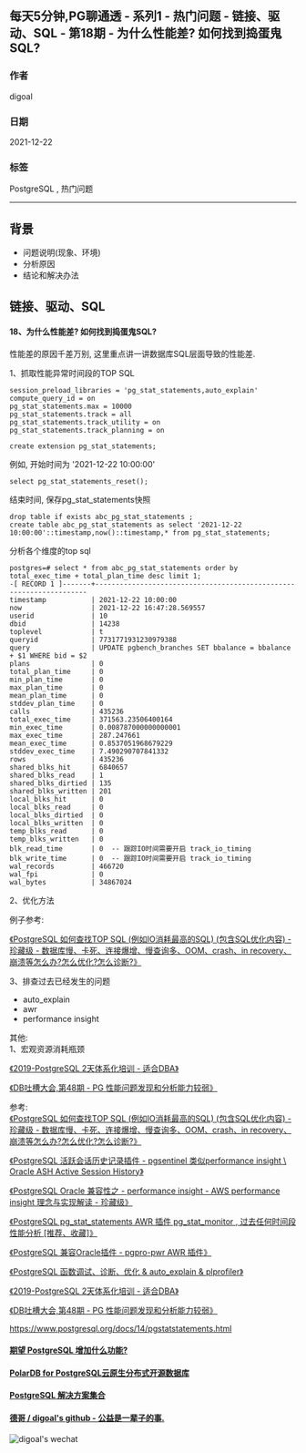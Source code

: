 ## 每天5分钟,PG聊通透 - 系列1 - 热门问题 - 链接、驱动、SQL - 第18期 - 为什么性能差? 如何找到捣蛋鬼SQL?  
    
### 作者    
digoal    
    
### 日期    
2021-12-22    
    
### 标签    
PostgreSQL , 热门问题    
    
----    
    
## 背景    
- 问题说明(现象、环境)    
- 分析原因    
- 结论和解决办法    
    
## 链接、驱动、SQL    
    
#### 18、为什么性能差? 如何找到捣蛋鬼SQL?    
  
性能差的原因千差万别, 这里重点讲一讲数据库SQL层面导致的性能差.    
  
1、抓取性能异常时间段的TOP SQL  
  
```  
session_preload_libraries = 'pg_stat_statements,auto_explain'  
compute_query_id = on  
pg_stat_statements.max = 10000  
pg_stat_statements.track = all  
pg_stat_statements.track_utility = on  
pg_stat_statements.track_planning = on  
  
create extension pg_stat_statements;  
```  
  
例如, 开始时间为 '2021-12-22 10:00:00'  
  
```  
select pg_stat_statements_reset();  
```  
  
结束时间, 保存pg_stat_statements快照    
  
```  
drop table if exists abc_pg_stat_statements ;  
create table abc_pg_stat_statements as select '2021-12-22 10:00:00'::timestamp,now()::timestamp,* from pg_stat_statements;  
```  
  
分析各个维度的top sql  
  
```  
postgres=# select * from abc_pg_stat_statements order by total_exec_time + total_plan_time desc limit 1;  
-[ RECORD 1 ]-------+--------------------------------------------------------------------  
timestamp           | 2021-12-22 10:00:00  
now                 | 2021-12-22 16:47:28.569557  
userid              | 10  
dbid                | 14238  
toplevel            | t  
queryid             | 7731771931230979388  
query               | UPDATE pgbench_branches SET bbalance = bbalance + $1 WHERE bid = $2  
plans               | 0  
total_plan_time     | 0  
min_plan_time       | 0  
max_plan_time       | 0  
mean_plan_time      | 0  
stddev_plan_time    | 0  
calls               | 435236  
total_exec_time     | 371563.23506400164  
min_exec_time       | 0.008787000000000001  
max_exec_time       | 287.247661  
mean_exec_time      | 0.8537051968679229  
stddev_exec_time    | 7.490290707841332  
rows                | 435236  
shared_blks_hit     | 6840657  
shared_blks_read    | 1  
shared_blks_dirtied | 135  
shared_blks_written | 201  
local_blks_hit      | 0  
local_blks_read     | 0  
local_blks_dirtied  | 0  
local_blks_written  | 0  
temp_blks_read      | 0  
temp_blks_written   | 0  
blk_read_time       | 0  -- 跟踪IO时间需要开启 track_io_timing    
blk_write_time      | 0  -- 跟踪IO时间需要开启 track_io_timing    
wal_records         | 466720  
wal_fpi             | 0  
wal_bytes           | 34867024  
```  
  
2、优化方法  
  
例子参考:  
  
[《PostgreSQL 如何查找TOP SQL (例如IO消耗最高的SQL) (包含SQL优化内容) - 珍藏级 - 数据库慢、卡死、连接爆增、慢查询多、OOM、crash、in recovery、崩溃等怎么办?怎么优化?怎么诊断?》](../201704/20170424_06.md)    
  
  
3、排查过去已经发生的问题   
- auto_explain  
- awr  
- performance insight  
  
  
  
其他:  
1、宏观资源消耗瓶颈  
  
[《2019-PostgreSQL 2天体系化培训 - 适合DBA》](../201901/20190105_01.md)    
  
[《DB吐槽大会,第48期 - PG 性能问题发现和分析能力较弱》](../202109/20210922_03.md)    
  
参考:  
[《PostgreSQL 如何查找TOP SQL (例如IO消耗最高的SQL) (包含SQL优化内容) - 珍藏级 - 数据库慢、卡死、连接爆增、慢查询多、OOM、crash、in recovery、崩溃等怎么办?怎么优化?怎么诊断?》](../201704/20170424_06.md)    
    
[《PostgreSQL 活跃会话历史记录插件 - pgsentinel 类似performance insight \ Oracle ASH Active Session History》](../202003/20200324_25.md)    
  
[《PostgreSQL Oracle 兼容性之 - performance insight - AWS performance insight 理念与实现解读 - 珍藏级》](../201901/20190125_02.md)    
  
[《PostgreSQL pg_stat_statements AWR 插件 pg_stat_monitor , 过去任何时间段性能分析 [推荐、收藏]》](../202104/20210415_01.md)    
  
[《PostgreSQL 兼容Oracle插件 - pgpro-pwr AWR 插件》](../202110/20211004_02.md)    
  
[《PostgreSQL 函数调试、诊断、优化 & auto_explain & plprofiler》](../201611/20161121_02.md)    
  
[《2019-PostgreSQL 2天体系化培训 - 适合DBA》](../201901/20190105_01.md)    
  
[《DB吐槽大会,第48期 - PG 性能问题发现和分析能力较弱》](../202109/20210922_03.md)    
  
https://www.postgresql.org/docs/14/pgstatstatements.html  
  
  
#### [期望 PostgreSQL 增加什么功能?](https://github.com/digoal/blog/issues/76 "269ac3d1c492e938c0191101c7238216")
  
  
#### [PolarDB for PostgreSQL云原生分布式开源数据库](https://github.com/ApsaraDB/PolarDB-for-PostgreSQL "57258f76c37864c6e6d23383d05714ea")
  
  
#### [PostgreSQL 解决方案集合](https://yq.aliyun.com/topic/118 "40cff096e9ed7122c512b35d8561d9c8")
  
  
#### [德哥 / digoal's github - 公益是一辈子的事.](https://github.com/digoal/blog/blob/master/README.md "22709685feb7cab07d30f30387f0a9ae")
  
  
![digoal's wechat](../pic/digoal_weixin.jpg "f7ad92eeba24523fd47a6e1a0e691b59")
  
